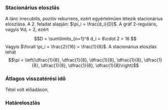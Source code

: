 ### Stacionárius eloszlás

A lánc irrecubilis, pozitív rekurrens, ezért egyértelműen létezik stacionárius eloszlása. 
A 2. feladat alapján: $\pi_i = \frac{d_i}{D}$. A gráf 2-reguláris, vagyis $\forall d_i = 2$, ezért 
$$D = \sum\limits_{n=1}^8 d_i = 8\cdot 2 = 16 $$
Vagyis $\forall \pi_i = \frac{2}{16} = \frac{1}{8}$. A stacionárius eloszlás tehát
$$\pi = \left(\dfrac{1}{8}, \dfrac{1}{8}, \dfrac{1}{8}, \dfrac{1}{8}, \dfrac{1}{8}, \dfrac{1}{8}, \dfrac{1}{8}, \dfrac{1}{8}\right)$$

### Átlagos visszatérési idő

Tétel volt előadáson, 

### Határeloszlás


<!--stackedit_data:
eyJoaXN0b3J5IjpbOTExMTg1MDc1LC0xODI1MjI0MDcyLDM2MD
IwOTQ0Nyw3MzA5OTgxMTZdfQ==
-->